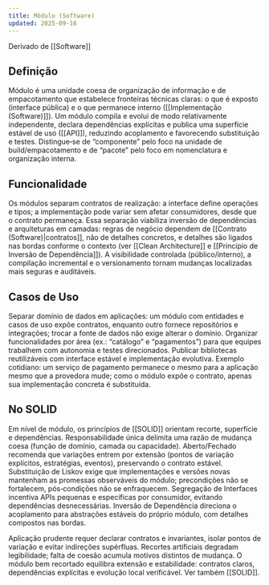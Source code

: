 ```yaml
---
title: Módulo (Software)
updated: 2025-09-16
---
```

Derivado de [[Software]]

## Definição

Módulo é uma unidade coesa de organização de informação e de empacotamento que estabelece fronteiras técnicas claras: o que é exposto (interface pública) e o que permanece interno ([[Implementação (Software)]]). Um módulo compila e evolui de modo relativamente independente, declara dependências explícitas e publica uma superfície estável de uso ([[API]]), reduzindo acoplamento e favorecendo substituição e testes. Distingue‑se de “componente” pelo foco na unidade de build/empacotamento e de “pacote” pelo foco em nomenclatura e organização interna.

## Funcionalidade

Os módulos separam contratos de realização: a interface define operações e tipos; a implementação pode variar sem afetar consumidores, desde que o contrato permaneça. Essa separação viabiliza inversão de dependências e arquiteturas em camadas: regras de negócio dependem de [[Contrato (Software)|contratos]], não de detalhes concretos, e detalhes são ligados nas bordas conforme o contexto (ver [[Clean Architecture]] e [[Princípio de Inversão de Dependência]]). A visibilidade controlada (público/interno), a compilação incremental e o versionamento tornam mudanças localizadas mais seguras e auditáveis.

## Casos de Uso

Separar domínio de dados em aplicações: um módulo com entidades e casos de uso expõe contratos, enquanto outro fornece repositórios e integrações; trocar a fonte de dados não exige alterar o domínio. Organizar funcionalidades por área (ex.: “catálogo” e “pagamentos”) para que equipes trabalhem com autonomia e testes direcionados. Publicar bibliotecas reutilizáveis com interface estável e implementação evolutiva. Exemplo cotidiano: um serviço de pagamento permanece o mesmo para a aplicação mesmo que a provedora mude; como o módulo expõe o contrato, apenas sua implementação concreta é substituída.

## No SOLID

Em nível de módulo, os princípios de [[SOLID]] orientam recorte, superfície e dependências. Responsabilidade única delimita uma razão de mudança coesa (função de domínio, camada ou capacidade). Aberto/Fechado recomenda que variações entrem por extensão (pontos de variação explícitos, estratégias, eventos), preservando o contrato estável. Substituição de Liskov exige que implementações e versões novas mantenham as promessas observáveis do módulo; precondições não se fortalecem, pós‑condições não se enfraquecem. Segregação de Interfaces incentiva APIs pequenas e específicas por consumidor, evitando dependências desnecessárias. Inversão de Dependência direciona o acoplamento para abstrações estáveis do próprio módulo, com detalhes compostos nas bordas.

Aplicação prudente requer declarar contratos e invariantes, isolar pontos de variação e evitar indireções supérfluas. Recortes artificiais degradam legibilidade; falta de coesão acumula motivos distintos de mudança. O módulo bem recortado equilibra extensão e estabilidade: contratos claros, dependências explícitas e evolução local verificável. Ver também [[SOLID]].
